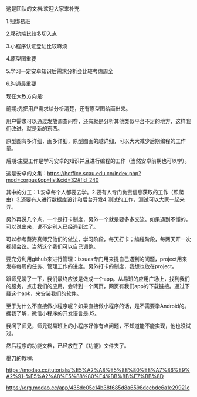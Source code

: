 ﻿这是团队的文档:欢迎大家来补充

1.捆绑易班

2.移动端比较多切入点 

3.小程序认证登陆比较麻烦

4.原型图重要

5.学习一定安卓知识后需求分析会比较考虑周全

6.沟通最重要

现在大致方向是:

前期:先把用户需求给分析清楚，还有原型图给画出来。

用户需求可以通过发放调查问卷，还有就是分析其他类似平台不足的地方，这样我们改进，就是新的东西。

原型图有多详细，画多详细，原型图画的越详细，可以大大减少后期编程的工作量。

后期:主要工作是学习安卓的知识并且进行编程的工作（当然安卓前期也可以学）。

这是安卓的文集：https://hoffice.scau.edu.cn/index.php?mod=corpus&op=list&cid=32#fid_240

其中的分工：1.安卓每个人都要去学。2.要有人专门负责信息获取的工作（即爬虫）3.还要有人进行数据库设计和后台开发4.测试的工作，测试可以大家一起来弄。

另外再说几个点，一个是打卡制度，另外一个就是要多多交流。如果遇到不懂的，可以说出来，说不定别人已经遇到过了。

可以参考蔡海真师兄他们的做法，学习阶段，每天打卡；编程阶段，每两天开一次视频会议。当然这个我们可以自己调整。

要充分利用github来进行管理：issues专门用来提自己遇到的问题，project用来发布每周的任务、管理工作的进度。另外打卡的制度，我想也放在project。

跟师兄聊了一下，我们最终应该是做成一个app。从易班的应用广场上，找到我们的服务。点击我们的应用，会转到一个网页，网页有我们app的下载链接。通过下载这个apk，来安装我们的软件。

至于为什么不直接做小程序呢？如果直接做小程序的话，是不需要学Android的。据我了解，微信小程序的开发语言是JS。

我问了师兄，师兄说易班上的小程序好像有点问题，不知道能不能实现，他也没试过。

然后程序的功能文档，已经放在了《功能》文件夹了。

墨刀的教程:

https://modao.cc/tutorials/%E5%A2%A8%E5%88%80%E8%A7%86%E9%A2%91-%E5%A2%A8%E5%88%80%E4%BB%8B%E7%BB%8D

https://org.modao.cc/app/438de05c14b38f685d8a6598dccbde6a1e29921c


